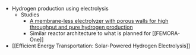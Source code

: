 - Hydrogen production using electrolysis
	- Studies
		- [A membrane-less electrolyzer with porous walls for high throughput and pure hydrogen production](https://doi.org/10.1039/D1SE00255D)
		- Similar reactor architecture to what is planned for [[FEMORA-One]]
- [[Efficient Energy Transportation: Solar-Powered Hydrogen Electrolysis]]